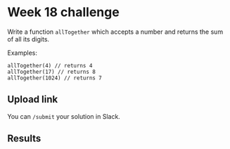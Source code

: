 # Week 18 challenge

Write a function `allTogether` which accepts a number and returns the sum of all its digits.


Examples:
```
allTogether(4) // returns 4
allTogether(17) // returns 8
allTogether(1024) // returns 7
```


## Upload link

You can `/submit` your solution in Slack.

## Results


